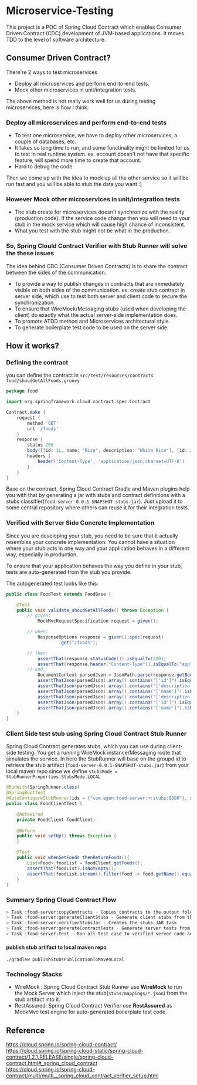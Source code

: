 # Microservice-Testing
This project is a POC of Spring Cloud Contract which enables Consumer Driven Contract (CDC) development of JVM-based applications. It moves TDD to the level of software architecture.

## Consumer Driven Contract?
There're 2 ways to test microservices 
* Deploy all microservices and perform end-to-end tests.
* Mock other microservices in unit/integration tests.

The above method is not really work well for us during testing microservices, here is how I think:

### Deploy all microservices and perform end-to-end tests
* To test one microservice, we have to deploy other microservices, a couple of databases, etc.
* It takes so long time to run, and some functinality might be limited for us to test in real runtime system. ex. account doesn't not have that specific feature, will spend more time to create that account.
* Hard to debug the code

Then we come up with the idea to mock up all the other service so it will be run fast and you will be able to stub the data you want :)

### However Mock other microservices in unit/integration tests
* The stub create for microservices doesn't synchronize with the reality (production code). If the service code change then you will need to your stub in the mock service which will cause high chance of inconsistent.
* What you test with the stub might not be what in the production.

### So, Spring Clould Contract Verifier with Stub Runner will solve the these issues
The idea behind CDC (Consumer Driven Contracts) is to share the contract between the sides of the communication.
* To provide a way to publish changes in contracts that are immediately visible on both sides of the communication. ex. create stub contract in server side, which use to test both server and client code to secure the synchronization. 
* To ensure that WireMock/Messaging stubs (used when developing the client) do exactly what the actual server-side implementation does.
* To promote ATDD method and Microservices architectural style.
* To generate boilerplate test code to be used on the server side.

## How it works?
### Defining the contract
you can define the contract in `src/test/resources/contracts`  
`food/shoudGetAllFoods.groovy`
```groovy
package food

import org.springframework.cloud.contract.spec.Contract

Contract.make {
    request {
        method 'GET'
        url '/foods'
    }
    response {
        status 200
        body([[id: 1L, name: "Rice", description: "White Rice"], [id: 2L, name: "Fried Rice", description: "Premium Rice"]])
        headers {
            header('Content-Type', 'application/json;charset=UTF-8')
        }
    }
}
```
Base on the contract, Spring Cloud Contract Gradle and Maven plugins help you with that by generating a jar with stubs and contract definitions with a stubs classifier(`food-server-0.0.1-SNAPSHOT-stubs.jar`). Just upload it to some central repository where others can reuse it for their integration tests.
### Verified with Server Side Concrete Implementation
Since you are developing your stub, you need to be sure that it actually resembles your concrete implementation. You cannot have a situation where your stub acts in one way and your application behaves in a different way, especially in production.

To ensure that your application behaves the way you define in your stub, tests are auto-generated from the stub you provide.

The autogenerated test looks like this:
```java
public class FoodTest extends FoodBase {

	@Test
	public void validate_shoudGetAllFoods() throws Exception {
		// given:
			MockMvcRequestSpecification request = given();

		// when:
			ResponseOptions response = given().spec(request)
					.get("/foods");

		// then:
			assertThat(response.statusCode()).isEqualTo(200);
			assertThat(response.header("Content-Type")).isEqualTo("application/json;charset=UTF-8");
		// and:
			DocumentContext parsedJson = JsonPath.parse(response.getBody().asString());
			assertThatJson(parsedJson).array().contains("['id']").isEqualTo(2L);
			assertThatJson(parsedJson).array().contains("['description']").isEqualTo("White Rice");
			assertThatJson(parsedJson).array().contains("['name']").isEqualTo("Fried Rice");
			assertThatJson(parsedJson).array().contains("['description']").isEqualTo("Premium Rice");
			assertThatJson(parsedJson).array().contains("['id']").isEqualTo(1L);
			assertThatJson(parsedJson).array().contains("['name']").isEqualTo("Rice");
	}
}
```

### Client Side test stub using Spring Cloud Contract Stub Runner
Spring Cloud Contract generates stubs, which you can use during client-side testing. You get a running WireMock instance/Messaging route that simulates the service. In here the StubRunner will base on the groupd id to retrieve the stub artifact (`food-server-0.0.1-SNAPSHOT-stubs.jar`) from your local maven repo since we define `stubsMode = StubRunnerProperties.StubsMode.LOCAL`
```java
@RunWith(SpringRunner.class)
@SpringBootTest
@AutoConfigureStubRunner(ids = {"com.egen:food-server:+:stubs:8080"}, stubsMode = StubRunnerProperties.StubsMode.LOCAL)
public class FoodClientTest {

    @Autowired
    private FoodClient foodClient;
    
    @Before
    public void setUp() throws Exception {
    }

    @Test
    public void whenGetFoods_thenReturnFoods(){
        List<Food> foodList = foodClient.getFoods();
        assertThat(foodList).isNotEmpty();
        assertThat(foodList.stream().filter(food -> food.getName().equals("Rice")).count()).isEqualTo(1);
    }
}
```
### Summary Spring Cloud Contract Flow
```bash
> Task :food-server:copyContracts - Copies contracts to the output folder
> Task :food-server:generateClientStubs - Generate client stubs from the contracts (stubs/mappings/)
> Task :food-server:verifierStubsJar - Creates the stubs JAR task
> Task :food-server:generateContractTests - Generate server tests from the contracts
> Task :food-server:test - Run all test case to verified server code and stubs
```
#### publish stub artifact to local maven repo
```
./gradlew publishStubsPublicationToMavenLocal
```
### Technology Stacks
* WireMock : Spring Cloud Contract Stub Runner use **WireMock** to run the Mock Server which inject the stub(`stubs/mappings/*.json`) from the stub artifact into it.
* RestAssured: Spring Cloud Contract Verifier use **RestAssured** as MockMvc test engine for auto-generated boilerplate test code.

## Reference
https://cloud.spring.io/spring-cloud-contract/  
https://cloud.spring.io/spring-cloud-static/spring-cloud-contract/1.2.1.RELEASE/single/spring-cloud-contract.html#_spring_cloud_contract  
https://cloud.spring.io/spring-cloud-contract/multi/multi__spring_cloud_contract_verifier_setup.html
